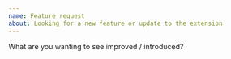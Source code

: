 ```yaml
---
name: Feature request
about: Looking for a new feature or update to the extension
---
```


What are you wanting to see improved / introduced?